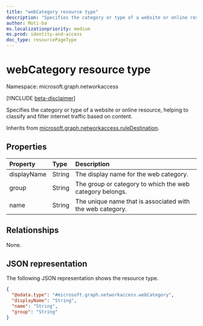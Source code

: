 ```yaml
---
title: "webCategory resource type"
description: "Specifies the category or type of a website or online resource, helping to classify and filter internet traffic based on content."
author: Moti-ba
ms.localizationpriority: medium
ms.prod: identity-and-access
doc_type: resourcePageType
---
```


# webCategory resource type

Namespace: microsoft.graph.networkaccess

[!INCLUDE [beta-disclaimer](../../includes/beta-disclaimer.md)]

Specifies the category or type of a website or online resource, helping to classify and filter internet traffic based on content.


Inherits from [microsoft.graph.networkaccess.ruleDestination](../resources/networkaccess-ruledestination.md).

## Properties
|Property|Type|Description|
|:---|:---|:---|
|displayName|String|The display name for the web category.|
|group|String|The group or category to which the web category belongs.|
|name|String|The unique name that is associated with the web category.|

## Relationships
None.

## JSON representation
The following JSON representation shows the resource type.
<!-- {
  "blockType": "resource",
  "@odata.type": "microsoft.graph.networkaccess.webCategory"
}
-->
``` json
{
  "@odata.type": "#microsoft.graph.networkaccess.webCategory",
  "displayName": "String",
  "name": "String",
  "group": "String"
}
```

